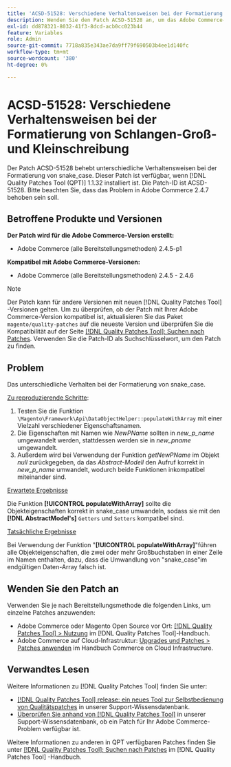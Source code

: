 ```yaml
---
title: 'ACSD-51528: Verschiedene Verhaltensweisen bei der Formatierung von Schlangen-Groß- und Kleinschreibung'
description: Wenden Sie den Patch ACSD-51528 an, um das Adobe Commerce-Problem zu beheben, bei dem es unterschiedliche Verhaltensweisen bei der snake_case-Formatierung gibt.
exl-id: dd878321-8032-41f3-8dcd-acb0cc023b44
feature: Variables
role: Admin
source-git-commit: 7718a835e343ae7da9ff79f690503b4ee1d140fc
workflow-type: tm+mt
source-wordcount: '380'
ht-degree: 0%

---
```


# ACSD-51528: Verschiedene Verhaltensweisen bei der Formatierung von Schlangen-Groß- und Kleinschreibung

Der Patch ACSD-51528 behebt unterschiedliche Verhaltensweisen bei der Formatierung von snake_case. Dieser Patch ist verfügbar, wenn [!DNL Quality Patches Tool (QPT)] 1.1.32 installiert ist. Die Patch-ID ist ACSD-51528. Bitte beachten Sie, dass das Problem in Adobe Commerce 2.4.7 behoben sein soll.

## Betroffene Produkte und Versionen

**Der Patch wird für die Adobe Commerce-Version erstellt:**

* Adobe Commerce (alle Bereitstellungsmethoden) 2.4.5-p1

**Kompatibel mit Adobe Commerce-Versionen:**

* Adobe Commerce (alle Bereitstellungsmethoden) 2.4.5 - 2.4.6

>[!NOTE]
>
>Der Patch kann für andere Versionen mit neuen [!DNL Quality Patches Tool] -Versionen gelten. Um zu überprüfen, ob der Patch mit Ihrer Adobe Commerce-Version kompatibel ist, aktualisieren Sie das Paket `magento/quality-patches` auf die neueste Version und überprüfen Sie die Kompatibilität auf der Seite [[!DNL Quality Patches Tool]: Suchen nach Patches](https://experienceleague.adobe.com/tools/commerce-quality-patches/index.html). Verwenden Sie die Patch-ID als Suchschlüsselwort, um den Patch zu finden.

## Problem

Das unterschiedliche Verhalten bei der Formatierung von snake_case.

<u>Zu reproduzierende Schritte</u>:

1. Testen Sie die Funktion `\Magento\Framework\Api\DataObjectHelper::populateWithArray` mit einer Vielzahl verschiedener Eigenschaftsnamen.
1. Die Eigenschaften mit Namen wie *NewPName* sollten in *new_p_name* umgewandelt werden, stattdessen werden sie in *new_pname* umgewandelt.
1. Außerdem wird bei Verwendung der Funktion *getNewPName* im Objekt *null* zurückgegeben, da das *Abstract-Modell* den Aufruf korrekt in *new_p_name* umwandelt, wodurch beide Funktionen inkompatibel miteinander sind.

<u>Erwartete Ergebnisse</u>

Die Funktion **[!UICONTROL populateWithArray]** sollte die Objekteigenschaften korrekt in snake_case umwandeln, sodass sie mit den **[!DNL AbstractModel's]** `Getters` und `Setters` kompatibel sind.

<u>Tatsächliche Ergebnisse</u>

Bei Verwendung der Funktion &quot;**[!UICONTROL populateWithArray]**&quot;führen alle Objekteigenschaften, die zwei oder mehr Großbuchstaben in einer Zeile im Namen enthalten, dazu, dass die Umwandlung von &quot;snake_case&quot;im endgültigen Daten-Array falsch ist.

## Wenden Sie den Patch an

Verwenden Sie je nach Bereitstellungsmethode die folgenden Links, um einzelne Patches anzuwenden:

* Adobe Commerce oder Magento Open Source vor Ort: [[!DNL Quality Patches Tool] > Nutzung](https://experienceleague.adobe.com/docs/commerce-operations/tools/quality-patches-tool/usage.html) im [!DNL Quality Patches Tool]-Handbuch.
* Adobe Commerce auf Cloud-Infrastruktur: [Upgrades und Patches > Patches anwenden](https://experienceleague.adobe.com/docs/commerce-cloud-service/user-guide/develop/upgrade/apply-patches.html) im Handbuch Commerce on Cloud Infrastructure.

## Verwandtes Lesen

Weitere Informationen zu [!DNL Quality Patches Tool] finden Sie unter:

* [[!DNL Quality Patches Tool] release: ein neues Tool zur Selbstbedienung von Qualitätspatches](/help/announcements/adobe-commerce-announcements/magento-quality-patches-released-new-tool-to-self-serve-quality-patches.md) in unserer Support-Wissensdatenbank.
* [Überprüfen Sie anhand von  [!DNL Quality Patches Tool]](/help/support-tools/patches-available-in-qpt-tool/check-patch-for-magento-issue-with-magento-quality-patches.md) in unserer Support-Wissensdatenbank, ob ein Patch für Ihr Adobe Commerce-Problem verfügbar ist.

Weitere Informationen zu anderen in QPT verfügbaren Patches finden Sie unter [[!DNL Quality Patches Tool]: Suchen nach Patches](https://experienceleague.adobe.com/tools/commerce-quality-patches/index.html) im [!DNL Quality Patches Tool] -Handbuch.
